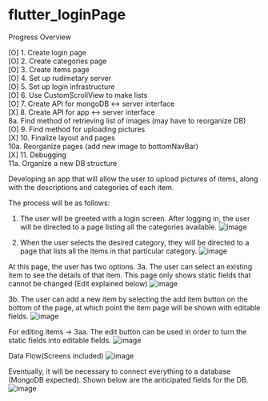# flutter_loginPage

Progress Overview  
  
[O] 1. Create login page  
[O] 2. Create categories page  
[O] 3. Create items page  
[O] 4. Set up rudimetary server  
[O] 5. Set up login infrastructure  
[O] 6. Use CustomScrollView to make lists  
[O] 7. Create API for mongoDB <-> server interface  
[X] 8. Create API for app <-> server interface  
       8a. Find method of retrieving list of images (may have to reorganize DB)  
[O] 9. Find method for uploading pictures  
[X] 10. Finalize layout and pages  
        10a. Reorganize pages (add new image to bottomNavBar)  
[X] 11. Debugging  
        11a. Organize a new DB structure  

 
Developing an app that will allow the user to upload pictures of items, along with the descriptions and categories of each item.

The process will be as follows:

1. The user will be greeted with a login screen. After logging in, the user will be directed to a page listing all the categories available.
![image](https://user-images.githubusercontent.com/37391521/116648567-53cdb980-a9b8-11eb-8910-7a6b7c4182fd.png)

2. When the user selects the desired category, they will be directed to a page that lists all the items in that particular category.
![image](https://user-images.githubusercontent.com/37391521/116648695-955e6480-a9b8-11eb-88f5-44a6e3fab9b9.png)

At this page, the user has two options.
3a. The user can select an existing item to see the details of that item. This page only shows static fields that cannot be changed (Edit explained below) 
![image](https://user-images.githubusercontent.com/37391521/116648786-d8b8d300-a9b8-11eb-8cff-274983ab213e.png)

3b. The user can add a new item by selecting the add item button on the bottom of the page, at which point the item page will be shown with editable fields.
![image](https://user-images.githubusercontent.com/37391521/116648862-0d2c8f00-a9b9-11eb-8403-636c9eff9d2c.png)

For editing items ->
3aa. The edit button can be used in order to turn the static fields into editable fields.
![image](https://user-images.githubusercontent.com/37391521/116648923-3fd68780-a9b9-11eb-9e91-2263f02450ee.png)

Data Flow(Screens included)
![image](https://user-images.githubusercontent.com/37391521/116648956-5250c100-a9b9-11eb-8a0d-621976e89a6d.png)

Eventually, it will be necessary to connect everything to a database (MongoDB expected). Shown below are the anticipated fields for the DB.
![image](https://user-images.githubusercontent.com/37391521/116649025-6d233580-a9b9-11eb-80ac-bdb44ec5fc9c.png)
